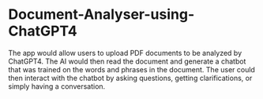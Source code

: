 # Document-Analyser-using-ChatGPT4
The app would allow users to upload PDF documents to be analyzed by ChatGPT4. The AI would then read the document and generate a chatbot that was trained on the words and phrases in the document. The user could then interact with the chatbot by asking questions, getting clarifications, or simply having a conversation.
